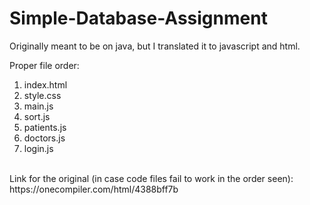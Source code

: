 # Simple-Database-Assignment
Originally meant to be on java, but I translated it to javascript and html.

Proper file order: <br>
1. index.html <br>
2. style.css <br>
3. main.js <br>
4. sort.js <br>
5. patients.js <br>
6. doctors.js <br>
7. login.js <br>
<br>
Link for the original (in case code files fail to work in the order seen): https://onecompiler.com/html/4388bff7b
